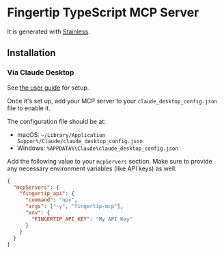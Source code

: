 # Fingertip TypeScript MCP Server

It is generated with [Stainless](https://www.stainless.com/).

## Installation

### Via Claude Desktop

See [the user guide](https://modelcontextprotocol.io/quickstart/user) for setup.

Once it's set up, add your MCP server to your `claude_desktop_config.json` file to enable it.

The configuration file should be at:

- macOS: `~/Library/Application Support/Claude/claude_desktop_config.json`
- Windows: `%APPDATA%\Claude\claude_desktop_config.json`

Add the following value to your `mcpServers` section. Make sure to provide any necessary environment variables (like API keys) as well.

```json
{
  "mcpServers": {
    "fingertip_api": {
      "command": "npx",
      "args": ["-y", "fingertip-mcp"],
      "env": {
        "FINGERTIP_API_KEY": "My API Key"
      }
    }
  }
}
```
